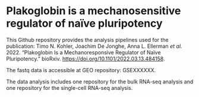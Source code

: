 # Plakoglobin is a mechanosensitive regulator of naïve pluripotency

This Github repository provides the analysis pipelines used for the publication: 
Timo N. Kohler, Joachim De Jonghe, Anna L. Ellerman *et al.* 2022. “Plakoglobin Is a Mechanoresponsive Regulator of Naïve Pluripotency.” bioRxiv. https://doi.org/10.1101/2022.03.13.484158.

The fastq data is accessible at GEO repository: GSEXXXXXX.

The data analysis includes one repository for the bulk RNA-seq analysis and one repository for the single-cell RNA-seq analysis.

